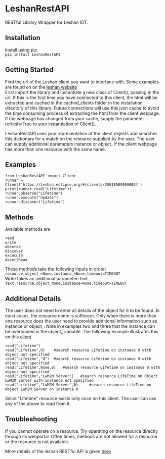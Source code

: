 # LeshanRestAPI
RESTful Library Wrapper for Leshan IOT.

## Installation
Install using pip  
`pip install LeshanRestAPI`

## Getting Started
Find the url of the Leshan client you want to interface with. Some examples are found on on the [leshan website](https://leshan.eclipse.org/#/clients)  
First import the library and instantiate a new class of Client(), passing in the url. If this is the first time you have connected to this client, the html will be extracted and cached in the cached_clients folder in the installation directory of this library. Future connections will use this json cache to avoid the time consuming process of extracting the html from the client webpage. If the webpage has changed from your cache, supply the parameter refresh=True to your instantiation of Client().  

LeshanRestAPI uses json representation of the client objects and searches this dictionary for a match on the resource supplied by the user. The user can supply additional parameters instance or object_ if the client webpage has more than one resource with the same name.  

## Examples
```
from LeshanRestAPI import Client
runner = Client('https://leshan.eclipse.org/#/clients/358185090000024')
print(runner.read("Lifetime"))
runner.observe("Lifetime")
runner.execute("Update")
runner.discover("Lifetime")
```

## Methods
Available methods are 
```
read  
write  
observe  
discover  
excecute  
AssertRead  
```
These methods take the following inputs in order:  
`resource,object_=None,instance_=None,timeout=TIMEOUT`  
Write takes an additional parameter: text  
`text,resource,object_None,instance=None,timeout=TIMEOUT`

## Additional Details
The user does not need to enter all details of the object for it to be found. In most cases, the resource name is sufficient. Only when there is more than one resource does the user need to provide additional information such as instance or object_.  Note in examples two and three that the instance can be overloaded in the object_ variable.
The following example illustrates this on this [client](https://leshan.eclipse.org/#/clients/358185090000024)
```
read("Lifetime")
read("Lifetime",0)    #search resource Lifetime on instance 0 with object not specified
read("Lifetime","0")  #search resource Lifetime on instance 0 with object not specified
read("Lifetime",None,0)   #search resource Lifetime on instance 0 with object not specified
read("Lifetime","LwM2M Server")   #search resource LifeTime on Object LwM2M Server with instance not specified
read("Lifetime","LwM2M Server",0)     #search resource LifeTime on Object LwM2M Server on instance 0 
```

Since "Lifetime" resource exists only once on this client. The user can use any of the above to read from it.

## Troubleshooting
If you cannot operate on a resource. Try operating on the resource directly through its webportal. Often times, methods are not allowed for a resource or the resource is not available.

More details of the leshan RESTful API is given [here](http://robertsrhapsody.blogspot.com/2018/01/eclipse-leshan-rest-apis.html)
